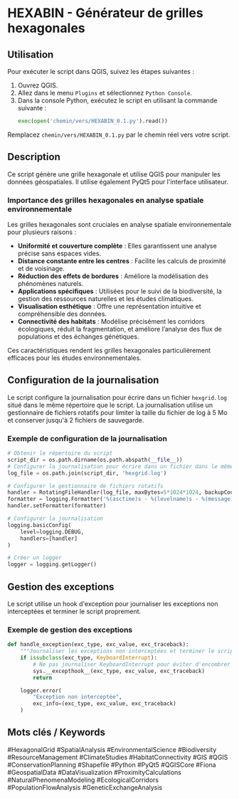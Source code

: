 # HEXABIN - Générateur de grilles hexagonales
## Utilisation

Pour exécuter le script dans QGIS, suivez les étapes suivantes :

1. Ouvrez QGIS.
2. Allez dans le menu `Plugins` et sélectionnez `Python Console`.
3. Dans la console Python, exécutez le script en utilisant la commande suivante :
    ```python
    exec(open('chemin/vers/HEXABIN_0.1.py').read())
    ```

Remplacez `chemin/vers/HEXABIN_0.1.py` par le chemin réel vers votre script.

## Description

Ce script génère une grille hexagonale et utilise QGIS pour manipuler les données géospatiales. Il utilise également PyQt5 pour l'interface utilisateur.

### Importance des grilles hexagonales en analyse spatiale environnementale

Les grilles hexagonales sont cruciales en analyse spatiale environnementale pour plusieurs raisons :

- **Uniformité et couverture complète** : Elles garantissent une analyse précise sans espaces vides.
- **Distance constante entre les centres** : Facilite les calculs de proximité et de voisinage.
- **Réduction des effets de bordures** : Améliore la modélisation des phénomènes naturels.
- **Applications spécifiques** : Utilisées pour le suivi de la biodiversité, la gestion des ressources naturelles et les études climatiques.
- **Visualisation esthétique** : Offre une représentation intuitive et compréhensible des données.
- **Connectivité des habitats** : Modélise précisément les corridors écologiques, réduit la fragmentation, et améliore l’analyse des flux de populations et des échanges génétiques.

Ces caractéristiques rendent les grilles hexagonales particulièrement efficaces pour les études environnementales.

## Configuration de la journalisation

Le script configure la journalisation pour écrire dans un fichier `hexgrid.log` situé dans le même répertoire que le script. La journalisation utilise un gestionnaire de fichiers rotatifs pour limiter la taille du fichier de log à 5 Mo et conserver jusqu'à 2 fichiers de sauvegarde.

### Exemple de configuration de la journalisation

```python
# Obtenir le répertoire du script
script_dir = os.path.dirname(os.path.abspath(__file__))
# Configurer la journalisation pour écrire dans un fichier dans le même répertoire que le script
log_file = os.path.join(script_dir, 'hexgrid.log')

# Configurer le gestionnaire de fichiers rotatifs
handler = RotatingFileHandler(log_file, maxBytes=5*1024*1024, backupCount=2)
formatter = logging.Formatter('%(asctime)s - %(levelname)s - %(message)s', datefmt='%Y-%m-%d %H:%M:%S')
handler.setFormatter(formatter)

# Configurer la journalisation
logging.basicConfig(
    level=logging.DEBUG,
    handlers=[handler]
)

# Créer un logger
logger = logging.getLogger()
```
## Gestion des exceptions
Le script utilise un hook d'exception pour journaliser les exceptions non interceptées et terminer le script proprement.

### Exemple de gestion des exceptions
```python
def handle_exception(exc_type, exc_value, exc_traceback):
    """Journaliser les exceptions non interceptées et terminer le script."""
    if issubclass(exc_type, KeyboardInterrupt):
        # Ne pas journaliser KeyboardInterrupt pour éviter d'encombrer le fichier de log
        sys.__excepthook__(exc_type, exc_value, exc_traceback)
        return

    logger.error(
        "Exception non interceptée",
        exc_info=(exc_type, exc_value, exc_traceback)
    )
```
## Mots clés / Keywords
#HexagonalGrid #SpatialAnalysis #EnvironmentalScience #Biodiversity #ResourceManagement #ClimateStudies #HabitatConnectivity #GIS #QGIS #ConservationPlanning #Shapefile #Python #PyQt5 #QGISCore #Fiona #GeospatialData #DataVisualization #ProximityCalculations #NaturalPhenomenaModeling #EcologicalCorridors #PopulationFlowAnalysis #GeneticExchangeAnalysis
